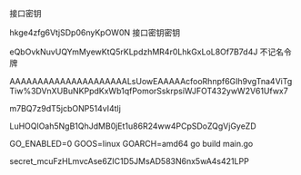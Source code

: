 接口密钥

hkge4zfg6VtjSDp06nyKpOW0N
接口密钥密钥

eQbOvkNuvUQYmMyewKtQ5rKLpdzhMR4r0LhkGxLoL8Of7B7d4J
不记名令牌


AAAAAAAAAAAAAAAAAAAAALsUowEAAAAAcfooRhnpf6GIh9vgTna4ViTgTiw%3DVnXUBuNKPpdKxWb1qfPomorSskrpsiWJFOT432ywW2V61Ufwx7



m7BQ7z9dT5jcbONP514vI4tlj

LuHOQlOah5NgB1QhJdMB0jEt1u86R24ww4PCpSDoZQgVjGyeZD


GO_ENABLED=0  GOOS=linux  GOARCH=amd64 go build main.go


secret_mcuFzHLmvcAse6ZIC1D5JMsAD583N6nx5wA4s421LPP